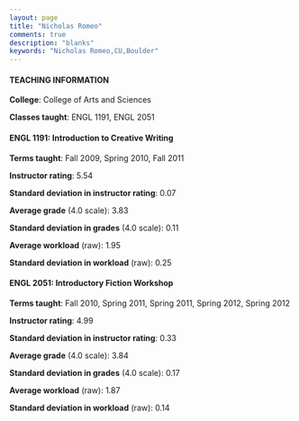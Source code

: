 ```yaml
---
layout: page
title: "Nicholas Romeo" 
comments: true
description: "blanks"
keywords: "Nicholas Romeo,CU,Boulder"
---
```

<head>
<script src="https://ajax.googleapis.com/ajax/libs/jquery/2.1.3/jquery.min.js"></script>
<script src="https://dl.dropboxusercontent.com/s/pc42nxpaw1ea4o9/highcharts.js?dl=0"></script>
<!-- <script src="../assets/js/highcharts.js"></script> -->
<style type="text/css">@font-face {
	font-family: "Bebas Neue";
	src: url(https://www.filehosting.org/file/details/544349/BebasNeue Regular.otf) format("opentype");
	}
	h1.Bebas { 
		font-family: "Bebas Neue", Verdana, Tahoma;
	}
</style>
</head>
	   
#### TEACHING INFORMATION

**College**: College of Arts and Sciences

**Classes taught**: ENGL 1191, ENGL 2051

#### ENGL 1191: Introduction to Creative Writing

**Terms taught**: Fall 2009, Spring 2010, Fall 2011

**Instructor rating**: 5.54

**Standard deviation in instructor rating**: 0.07

**Average grade** (4.0 scale): 3.83

**Standard deviation in grades** (4.0 scale): 0.11

**Average workload** (raw): 1.95

**Standard deviation in workload** (raw): 0.25

#### ENGL 2051: Introductory Fiction Workshop

**Terms taught**: Fall 2010, Spring 2011, Spring 2011, Spring 2012, Spring 2012

**Instructor rating**: 4.99

**Standard deviation in instructor rating**: 0.33

**Average grade** (4.0 scale): 3.84

**Standard deviation in grades** (4.0 scale): 0.17

**Average workload** (raw): 1.87

**Standard deviation in workload** (raw): 0.14

